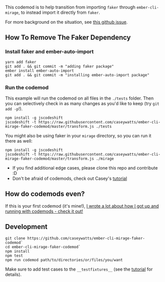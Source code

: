 This codemod is to help transition from importing `faker` through `ember-cli-mirage`, to instead import it directly from `faker`.

For more background on the situation, see [this github issue](https://github.com/samselikoff/ember-cli-mirage/issues/1037#issuecomment-411452618).


## How To Remove The Faker Dependency

### Install faker and ember-auto-import
```
yarn add faker
git add . && git commit -m "adding faker package"
ember install ember-auto-import
git add . && git commit -m "installing ember-auto-import package"
```

### Run the codemod
This example will run the codemod on all files in the `./tests` folder. Then you can selectively check in as many changes as you'd like to keep (try `git add -p`!).

```
npm install -g jscodeshift
jscodeshift -t https://raw.githubusercontent.com/caseywatts/ember-cli-mirage-faker-codemod/master/transform.js ./tests
```

You might also be using faker in your `mirage` directory, so you can run it there as well:

```
npm install -g jscodeshift
jscodeshift -t https://raw.githubusercontent.com/caseywatts/ember-cli-mirage-faker-codemod/master/transform.js ./mirage
```

- If you find additional edge cases, please clone this repo and contribute :D
- Don't be afraid of codemods, check out Casey's [tutorial](https://caseywatts.com/2018/08/23/codemods.html)

## How do codemods even?

If this is your first codemod (it's mine!), [I wrote a lot about how I got up and running with codemods - check it out!](https://caseywatts.com/2018/08/23/codemods.html)


## Development

```
git clone https://github.com/caseywatts/ember-cli-mirage-faker-codemod`
cd ember-cli-mirage-faker-codemod`
npm install
npm test
npm run codemod path/to/directories/or/files/you/want
```

Make sure to add test cases to the `__testfixtures__` (see the [tutorial](https://caseywatts.com/2018/08/23/codemods.html) for details).
